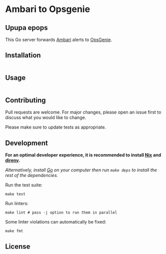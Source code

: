 # Ambari to Opsgenie

## Upupa epops

This Go server forwards [Ambari](https://github.com/apache/ambari/blob/trunk/ambari-server/docs/api/v1/index.md) alerts to [OpsGenie](https://www.opsgenie.com/).

## Installation

```bash

```

## Usage

```bash

```

## Contributing
Pull requests are welcome. For major changes, please open an issue first to discuss what you would like to change.

Please make sure to update tests as appropriate.

## Development

**For an optimal developer experience, it is recommended to install [Nix](https://nixos.org/download.html) and [direnv](https://direnv.net/docs/installation.html).**

_Alternatively, install [Go](https://go.dev/dl/) on your computer then run `make deps` to install the rest of the dependencies._

Run the test suite:

```shell
make test
```

Run linters:

```shell
make lint # pass -j option to run them in parallel
```

Some linter violations can automatically be fixed:

```shell
make fmt
```

## License
[//]: # (https://www.makeareadme.com/)
